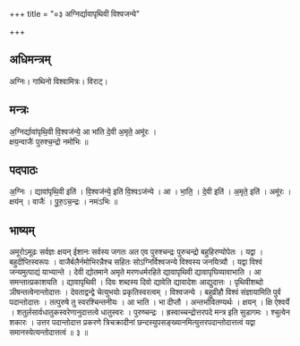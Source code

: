 +++
title = "०३ अग्निर्द्यावापृथिवी विश्वजन्ये"

+++
## अधिमन्त्रम्
अग्निः। गाथिनो विश्वामित्रः। विराट्।

## मन्त्रः
अ॒ग्निर्द्यावा॑पृथि॒वी वि॒श्वज॑न्ये॒ आ भा॑ति दे॒वी अ॒मृते॒ अमू॑रः ।  
क्षय॒न्वाजैः॑ पुरुश्च॒न्द्रो नमो॑भिः ॥

## पदपाठः
अ॒ग्निः । द्यावा॑पृथि॒वी इति॑ । वि॒श्वज॑न्ये॒ इति॑ वि॒श्वऽज॑न्ये । आ । भा॒ति॒ । दे॒वी इति॑ । अ॒मृते॒ इति॑ । अमू॑रः ।  
क्षय॑न् । वाजैः॑ । पु॒रु॒ऽच॒न्द्रः । नमः॑ऽभिः ॥

## भाष्यम्
अमूरोऽमूढः सर्वज्ञः क्षयन् ईशानः सर्वस्य जगतः अत एव पुरुश्चन्द्रः पुरुचन्द्रो बहुहिरण्योपेतः । यद्वा । बहुदीप्तिस्वरूपः । वाजैर्बलैर्नमोभिरन्नैश्च सहितः सोऽग्निर्विश्वजन्ये विश्वस्य जनयित्र्यौ । यद्वा विश्वं जन्यमुत्पाद्यं याभ्यान्ते । देवी द्योतमाने अमृते मरणधर्मरहिते द्यावापृथिवी द्यावापृघिव्यावाभाति । आ समन्तात्प्रकाशयति । द्यावापृथिवी । दिवः शब्दस्य दिवो द्यावेति द्यावादेशः आद्युदात्तः । पृथिवीशब्दो ञीषन्तत्वेनान्तोदात्तः । देवताद्वन्द्वे चेत्युभयोः प्रकृतिस्वरत्वम् । विश्वजन्ये । बहुव्रीहौ विश्वं संज्ञायामिति पुर्व पदान्तोदात्तः । तत्पुरुषे तु स्वरश्चिन्तनीयः । आ भाति । भा दीप्तौ । अन्तर्भावितण्यर्थः । क्षयन् । क्षि ऐश्वर्ये । शतुर्लसार्वधातुकस्वरेणानुदात्तत्वे धातुस्वरः । पुरुष्चन्द्रः । ह्रस्वाच्चन्द्रोत्तरपदे मन्त्र इति सुडागमः । श्चुत्वेन शकारः । उत्तर पदान्तोदात्त प्रकरणे त्रिचक्रादीनां छन्दस्युपसङ्ख्यानमित्युत्तरपदान्तोदात्तत्वं यद्वा समानस्येत्यन्तोदात्तत्वं ॥ ३ ॥